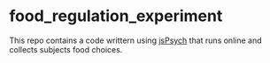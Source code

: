 # food_regulation_experiment

This repo contains a code writtern using [jsPsych](https://www.jspsych.org/7.0/) that runs online and collects subjects food choices.
